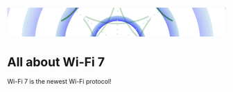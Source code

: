 ﻿![Quick Overview](../HelpImages/Help_Header.png)

# All about Wi-Fi 7

Wi-Fi 7 is the newest Wi-Fi protocol!